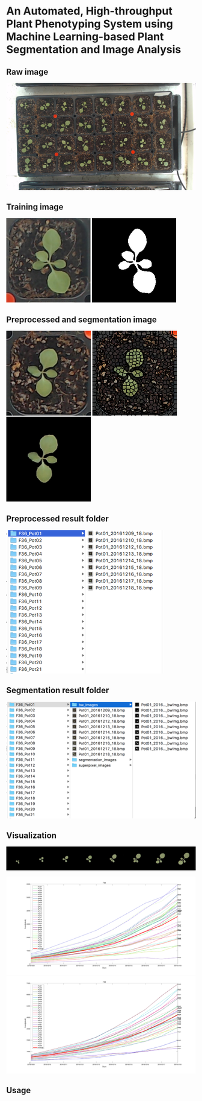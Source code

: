 # An Automated, High-throughput Plant Phenotyping System using Machine Learning-based Plant Segmentation and Image Analysis

## Raw image
![](raw_data_example.png)

## Training image
![](gt_example1.png) ![](gt_example2.png)

## Preprocessed and segmentation image
![](processed_example.bmp) ![](superpixel_example.bmp) ![](segmentation_example.bmp)

## Preprocessed result folder
![](preprocess_example.png)

## Segmentation result folder
![](segmentation_processing_example.png)


## Visualization
![](time_series_example.png)

![](visualization_example2.png)
![](visualization_example3.png)

## Usage